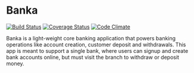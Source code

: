 # Banka

[![Build Status](https://travis-ci.org/OvieMudi/Banka.svg?branch=develop)](https://travis-ci.com/OvieMudi/Banka?branch=develop) [![Coverage Status](https://coveralls.io/repos/github/OvieMudi/Banka/badge.svg?branch=develop)](https://coveralls.io/github/OvieMudi/Banka?branch=develop) [![Code Climate](https://codeclimate.com/github/OvieMudi/Banka/badges/gpa.svg)](https://codeclimate.com/github/OvieMudi/Banka)

Banka is a light-weight core banking application that powers banking operations like account creation, customer deposit and withdrawals. This app is meant to support a single bank, where users can signup and create bank accounts online, but must visit the branch to withdraw or deposit money.

